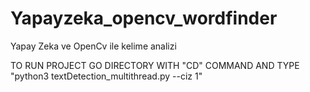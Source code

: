 # Yapayzeka_opencv_wordfinder
Yapay Zeka ve OpenCv ile kelime analizi


TO RUN PROJECT GO DIRECTORY WITH "CD" COMMAND AND TYPE "python3 textDetection_multithread.py --ciz 1"
